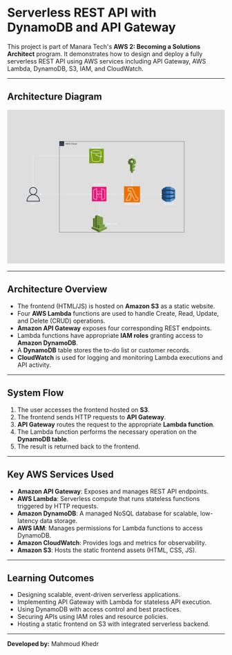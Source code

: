 # Serverless REST API with DynamoDB and API Gateway

This project is part of Manara Tech's **AWS 2: Becoming a Solutions Architect** program. It demonstrates how to design and deploy a fully serverless REST API using AWS services including API Gateway, AWS Lambda, DynamoDB, S3, IAM, and CloudWatch.

---

## Architecture Diagram

![Architecture Diagram for Serverless App](architecture.png)

---

## Architecture Overview

- The frontend (HTML/JS) is hosted on **Amazon S3** as a static website.
- Four **AWS Lambda** functions are used to handle Create, Read, Update, and Delete (CRUD) operations.
- **Amazon API Gateway** exposes four corresponding REST endpoints.
- Lambda functions have appropriate **IAM roles** granting access to **Amazon DynamoDB**.
- A **DynamoDB** table stores the to-do list or customer records.
- **CloudWatch** is used for logging and monitoring Lambda executions and API activity.

---

## System Flow

1. The user accesses the frontend hosted on **S3**.
2. The frontend sends HTTP requests to **API Gateway**.
3. **API Gateway** routes the request to the appropriate **Lambda function**.
4. The Lambda function performs the necessary operation on the **DynamoDB table**.
5. The result is returned back to the frontend.

---

## Key AWS Services Used

- **Amazon API Gateway**: Exposes and manages REST API endpoints.
- **AWS Lambda**: Serverless compute that runs stateless functions triggered by HTTP requests.
- **Amazon DynamoDB**: A managed NoSQL database for scalable, low-latency data storage.
- **AWS IAM**: Manages permissions for Lambda functions to access DynamoDB.
- **Amazon CloudWatch**: Provides logs and metrics for observability.
- **Amazon S3**: Hosts the static frontend assets (HTML, CSS, JS).

---

## Learning Outcomes

- Designing scalable, event-driven serverless applications.
- Implementing API Gateway with Lambda for stateless API execution.
- Using DynamoDB with access control and best practices.
- Securing APIs using IAM roles and resource policies.
- Hosting a static frontend on S3 with integrated serverless backend.

---

**Developed by:** Mahmoud Khedr
